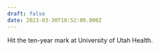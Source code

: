 ```yaml
---
draft: false
date: 2023-03-30T18:52:00.000Z
---
```

Hit the ten-year mark at University of Utah Health.
